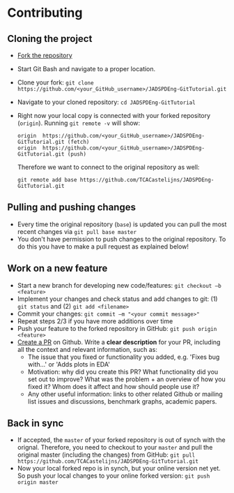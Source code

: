 # Contributing

## Cloning the project
- <a href="https://github.com/TCACastelijns/JADSPDENG-GitToturial/fork">Fork the repository</a>
- Start Git Bash and navigate to a proper location.
- Clone your fork: `git clone https://github.com/<your_GitHub_username>/JADSPDEng-GitTutorial.git`
- Navigate to your cloned repository: `cd JADSPDEng-GitTutorial`

- Right now your local copy is connected with your forked repository (`origin`). Running `git remote -v` will show:

   ```
   origin  https://github.com/<your_GitHub_username>/JADSPDEng-GitTutorial.git (fetch)
   origin  https://github.com/<your_GitHub_username>/JADSPDEng-GitTutorial.git (push)
   ```
   Therefore we want to connect to the original repository as well:
   
   `git remote add base https://github.com/TCACastelijns/JADSPDEng-GitTutorial.git`

## Pulling and pushing changes
- Every time the original repository (`base`) is updated you can pull the most recent changes via `git pull base master`
- You don't have permission to push changes to the original repository. To do this you have to make a pull request as explained below!

## Work on a new feature
- Start a new branch for developing new code/features:  `git checkout –b <feature>`
- Implement your changes and check status and add changes to git:  (1) `git status` and (2) `git add <filename>`
- Commit your changes: `git commit –m "<your commit message>"`
- Repeat steps 2/3 if you have more additions over time
- Push your feature to the forked repository in GitHub: `git push origin <feature>`
- [Create a PR](https://help.github.com/articles/creating-a-pull-request/) on Github. Write a **clear description** for your PR, including all the context and relevant information, such as:
   - The issue that you fixed or functionality you added, e.g. 'Fixes bug with...' or 'Adds plots in EDA'
   - Motivation: why did you create this PR? What functionality did you set out to improve? What was the problem + an overview of how you fixed it? Whom does it affect and how should people use it?
   - Any other useful information: links to other related Github or mailing list issues and discussions, benchmark graphs, academic papers.

## Back in sync
- If accepted, the `master` of your forked repository is out of synch with the orignal. Therefore, you need to checkout to your `master` and pull the original master (including the changes) from GitHub: `git pull https://github.com/TCACastelijns/JADSPDEng-GitTutorial.git`
- Now your local forked repo is in synch, but your online version net yet. So push your local changes to your online forked version: `git push origin master`
